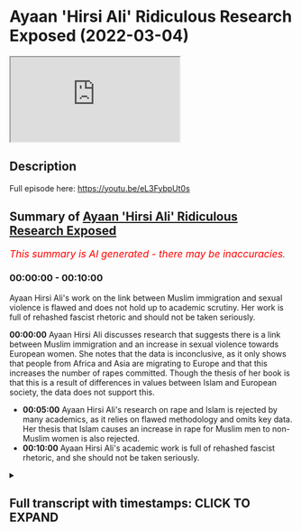 # Ayaan 'Hirsi Ali' Ridiculous Research Exposed (2022-03-04)

<iframe loading='lazy' allow='autoplay' src='https://www.youtube.com/embed/LpHAK_-2YFs'></iframe>

## Description

Full episode here: https://youtu.be/eL3FybpUt0s

## Summary of [Ayaan 'Hirsi Ali' Ridiculous Research Exposed](https://www.youtube.com/watch?v=LpHAK_-2YFs)


*<span style="color:red; font-size:125%">This summary is AI generated - there may be inaccuracies</span>. [](/)*

### <a onclick="modifyYTiframeseektime('0')">00:00:00</a> - <a onclick="modifyYTiframeseektime('600')">00:10:00</a>

Ayaan Hirsi Ali's work on the link between Muslim immigration and sexual violence is flawed and does not hold up to academic scrutiny. Her work is full of rehashed fascist rhetoric and should not be taken seriously.

**<a onclick="modifyYTiframeseektime('0')">00:00:00</a>** Ayaan Hirsi Ali discusses research that suggests there is a link between Muslim immigration and an increase in sexual violence towards European women. She notes that the data is inconclusive, as it only shows that people from Africa and Asia are migrating to Europe and that this increases the number of rapes committed. Though the thesis of her book is that this is a result of differences in values between Islam and European society, the data does not support this.
* **<a onclick="modifyYTiframeseektime('300')">00:05:00</a>** Ayaan Hirsi Ali's research on rape and Islam is rejected by many academics, as it relies on flawed methodology and omits key data. Her thesis that Islam causes an increase in rape for Muslim men to non-Muslim women is also rejected.
* **<a onclick="modifyYTiframeseektime('600')">00:10:00</a>** Ayaan Hirsi Ali's academic work is full of rehashed fascist rhetoric, and she should not be taken seriously.

<details><summary><h2>Full transcript with timestamps: CLICK TO EXPAND</h2></summary>

<a onclick="modifyYTiframeseektime('0')">0:00:00</a> do you think that there's a link between  
<a onclick="modifyYTiframeseektime('3')">0:00:03</a> muslim immigration in europe and an  
<a onclick="modifyYTiframeseektime('5')">0:00:05</a> increase in sexual violence towards  
<a onclick="modifyYTiframeseektime('7')">0:00:07</a> european women  
<a onclick="modifyYTiframeseektime('9')">0:00:09</a> um  
<a onclick="modifyYTiframeseektime('10')">0:00:10</a> the answer to that is  
<a onclick="modifyYTiframeseektime('12')">0:00:12</a> yes and there are some caveats i've my  
<a onclick="modifyYTiframeseektime('15')">0:00:15</a> latest book is called pray  
<a onclick="modifyYTiframeseektime('18')">0:00:18</a> and the subtitle is islam immigration  
<a onclick="modifyYTiframeseektime('20')">0:00:20</a> and the erosion of the rights of women  
<a onclick="modifyYTiframeseektime('24')">0:00:24</a> the answer  
<a onclick="modifyYTiframeseektime('26')">0:00:26</a> my uneasy answer to this is yes the  
<a onclick="modifyYTiframeseektime('28')">0:00:28</a> caveat is not all muslim men  
<a onclick="modifyYTiframeseektime('32')">0:00:32</a> are misogynists and not all muslim men  
<a onclick="modifyYTiframeseektime('35')">0:00:35</a> harass or attack women or treat them  
<a onclick="modifyYTiframeseektime('37')">0:00:37</a> badly  
<a onclick="modifyYTiframeseektime('39')">0:00:39</a> but  
<a onclick="modifyYTiframeseektime('40')">0:00:40</a> there is a minority  
<a onclick="modifyYTiframeseektime('42')">0:00:42</a> and that minority is considerable  
<a onclick="modifyYTiframeseektime('45')">0:00:45</a> and that minority of  
<a onclick="modifyYTiframeseektime('48')">0:00:48</a> very young muslim men  
<a onclick="modifyYTiframeseektime('50')">0:00:50</a> have come from societies  
<a onclick="modifyYTiframeseektime('53')">0:00:53</a> where women are viewed differently from  
<a onclick="modifyYTiframeseektime('55')">0:00:55</a> the way they are viewed in europe and  
<a onclick="modifyYTiframeseektime('57')">0:00:57</a> once they come to europe they start to  
<a onclick="modifyYTiframeseektime('59')">0:00:59</a> behave in ways  
<a onclick="modifyYTiframeseektime('61')">0:01:01</a> that are hostile to women  
<a onclick="modifyYTiframeseektime('63')">0:01:03</a> sexual harassment graves gang rapes  
<a onclick="modifyYTiframeseektime('67')">0:01:07</a> even syndicates or grooming gangs that  
<a onclick="modifyYTiframeseektime('70')">0:01:10</a> prey on young girls  
<a onclick="modifyYTiframeseektime('72')">0:01:12</a> now what has islam goes to with any of  
<a onclick="modifyYTiframeseektime('75')">0:01:15</a> this  
<a onclick="modifyYTiframeseektime('77')">0:01:17</a> when you talk to  
<a onclick="modifyYTiframeseektime('78')">0:01:18</a> religious leaders muslim religious  
<a onclick="modifyYTiframeseektime('80')">0:01:20</a> leaders  
<a onclick="modifyYTiframeseektime('81')">0:01:21</a> what they say is  
<a onclick="modifyYTiframeseektime('83')">0:01:23</a> well the behavior of these men is wrong  
<a onclick="modifyYTiframeseektime('86')">0:01:26</a> but the fact that women are around in  
<a onclick="modifyYTiframeseektime('89')">0:01:29</a> public  
<a onclick="modifyYTiframeseektime('90')">0:01:30</a> uncovered  
<a onclick="modifyYTiframeseektime('91')">0:01:31</a> and by themselves is also wrong so then  
<a onclick="modifyYTiframeseektime('94')">0:01:34</a> they propose solutions that are  
<a onclick="modifyYTiframeseektime('97')">0:01:37</a> sharia-based in europe  
<a onclick="modifyYTiframeseektime('99')">0:01:39</a> that's one  
<a onclick="modifyYTiframeseektime('100')">0:01:40</a> number two  
<a onclick="modifyYTiframeseektime('102')">0:01:42</a> women are divided into those who good  
<a onclick="modifyYTiframeseektime('104')">0:01:44</a> and modest  
<a onclick="modifyYTiframeseektime('106')">0:01:46</a> and those who are bad  
<a onclick="modifyYTiframeseektime('108')">0:01:48</a> and bad women  
<a onclick="modifyYTiframeseektime('109')">0:01:49</a> whether it is  
<a onclick="modifyYTiframeseektime('111')">0:01:51</a> within  
<a onclick="modifyYTiframeseektime('112')">0:01:52</a> islam or within the tribal culture that  
<a onclick="modifyYTiframeseektime('116')">0:01:56</a> some of these young men come from  
<a onclick="modifyYTiframeseektime('118')">0:01:58</a> women who are regarded as bad are  
<a onclick="modifyYTiframeseektime('120')">0:02:00</a> regarded as unprotected  
<a onclick="modifyYTiframeseektime('123')">0:02:03</a> unprotected meaning unprotected by male  
<a onclick="modifyYTiframeseektime('125')">0:02:05</a> guardians  
<a onclick="modifyYTiframeseektime('126')">0:02:06</a> so in that sense what you see is  
<a onclick="modifyYTiframeseektime('129')">0:02:09</a> yeah and i have talked to some of these  
<a onclick="modifyYTiframeseektime('131')">0:02:11</a> young men  
<a onclick="modifyYTiframeseektime('132')">0:02:12</a> muslim men in europe and asked them why  
<a onclick="modifyYTiframeseektime('135')">0:02:15</a> is it that you can't if you behave this  
<a onclick="modifyYTiframeseektime('138')">0:02:18</a> way in egypt when you come to  
<a onclick="modifyYTiframeseektime('141')">0:02:21</a> germany why do you carry on behaving  
<a onclick="modifyYTiframeseektime('143')">0:02:23</a> this way  
<a onclick="modifyYTiframeseektime('144')">0:02:24</a> and  
<a onclick="modifyYTiframeseektime('145')">0:02:25</a> a lot of them who've actually  
<a onclick="modifyYTiframeseektime('147')">0:02:27</a> done some reflection on the differences  
<a onclick="modifyYTiframeseektime('150')">0:02:30</a> in societies just say  
<a onclick="modifyYTiframeseektime('151')">0:02:31</a> that they explain the differences and  
<a onclick="modifyYTiframeseektime('153')">0:02:33</a> they say  
<a onclick="modifyYTiframeseektime('155')">0:02:35</a> if i behaved this way in egypt or in  
<a onclick="modifyYTiframeseektime('158')">0:02:38</a> afghanistan or iraq i would meet with no  
<a onclick="modifyYTiframeseektime('161')">0:02:41</a> disapproval  
<a onclick="modifyYTiframeseektime('162')">0:02:42</a> the women who are targeted they are the  
<a onclick="modifyYTiframeseektime('164')">0:02:44</a> ones who are disapproved of because they  
<a onclick="modifyYTiframeseektime('166')">0:02:46</a> are the ones who put themselves in  
<a onclick="modifyYTiframeseektime('168')">0:02:48</a> trouble  
<a onclick="modifyYTiframeseektime('169')">0:02:49</a> and so  
<a onclick="modifyYTiframeseektime('170')">0:02:50</a> as you can see there's this big  
<a onclick="modifyYTiframeseektime('172')">0:02:52</a> clash of values or clash of civilization  
<a onclick="modifyYTiframeseektime('175')">0:02:55</a> i don't know what you want to call it  
<a onclick="modifyYTiframeseektime('177')">0:02:57</a> but on the treatment of women that  
<a onclick="modifyYTiframeseektime('180')">0:03:00</a> definitely is a clash of values when it  
<a onclick="modifyYTiframeseektime('182')">0:03:02</a> comes to the values of europe versus the  
<a onclick="modifyYTiframeseektime('184')">0:03:04</a> values of islam so on  
<a onclick="modifyYTiframeseektime('187')">0:03:07</a> the the the thesis and i'm not sure if  
<a onclick="modifyYTiframeseektime('189')">0:03:09</a> you want to ask this is a separate  
<a onclick="modifyYTiframeseektime('190')">0:03:10</a> question but the thesis that mcgann has  
<a onclick="modifyYTiframeseektime('193')">0:03:13</a> put forward  
<a onclick="modifyYTiframeseektime('194')">0:03:14</a> in her newest book pray is that actually  
<a onclick="modifyYTiframeseektime('197')">0:03:17</a> what you find is that muslim men the  
<a onclick="modifyYTiframeseektime('200')">0:03:20</a> immigration of muslim men to european  
<a onclick="modifyYTiframeseektime('202')">0:03:22</a> countries has increased rape this is  
<a onclick="modifyYTiframeseektime('204')">0:03:24</a> basically it and she mentions in page 33  
<a onclick="modifyYTiframeseektime('207')">0:03:27</a> of that book she says there's an actual  
<a onclick="modifyYTiframeseektime('209')">0:03:29</a> causal relationship  
<a onclick="modifyYTiframeseektime('210')">0:03:30</a> she says that there's a causal  
<a onclick="modifyYTiframeseektime('212')">0:03:32</a> relationship i've read her book the  
<a onclick="modifyYTiframeseektime('213')">0:03:33</a> entire book  
<a onclick="modifyYTiframeseektime('215')">0:03:35</a> and i've seen the data that she puts  
<a onclick="modifyYTiframeseektime('216')">0:03:36</a> forward for the claims that she makes  
<a onclick="modifyYTiframeseektime('219')">0:03:39</a> michaela and she and just go for the  
<a onclick="modifyYTiframeseektime('222')">0:03:42</a> idea  
<a onclick="modifyYTiframeseektime('222')">0:03:42</a> the idea is that muslim men immigration  
<a onclick="modifyYTiframeseektime('226')">0:03:46</a> coming into  
<a onclick="modifyYTiframeseektime('227')">0:03:47</a> european countries causes an increase in  
<a onclick="modifyYTiframeseektime('229')">0:03:49</a> rape that's what he's saying  
<a onclick="modifyYTiframeseektime('232')">0:03:52</a> now look  
<a onclick="modifyYTiframeseektime('233')">0:03:53</a> she mentions what is the data that she  
<a onclick="modifyYTiframeseektime('235')">0:03:55</a> mentioned she mentions data from about  
<a onclick="modifyYTiframeseektime('237')">0:03:57</a> five european countries including but  
<a onclick="modifyYTiframeseektime('239')">0:03:59</a> not limited to the united kingdom france  
<a onclick="modifyYTiframeseektime('242')">0:04:02</a> and sweden  
<a onclick="modifyYTiframeseektime('244')">0:04:04</a> now what she then states  
<a onclick="modifyYTiframeseektime('246')">0:04:06</a> is that there's evidence for a causal  
<a onclick="modifyYTiframeseektime('248')">0:04:08</a> relationship in page 33.  
<a onclick="modifyYTiframeseektime('251')">0:04:11</a> what is this data missing michaela this  
<a onclick="modifyYTiframeseektime('253')">0:04:13</a> data is missing  
<a onclick="modifyYTiframeseektime('255')">0:04:15</a> i mean this data has everything going  
<a onclick="modifyYTiframeseektime('256')">0:04:16</a> for it in fact except for the evidence  
<a onclick="modifyYTiframeseektime('260')">0:04:20</a> because this data does not even have  
<a onclick="modifyYTiframeseektime('264')">0:04:24</a> that these men are muslim men and that  
<a onclick="modifyYTiframeseektime('266')">0:04:26</a> might be a surprise and a shock to you  
<a onclick="modifyYTiframeseektime('268')">0:04:28</a> but this data is about where these men  
<a onclick="modifyYTiframeseektime('270')">0:04:30</a> come from so for instance she cites that  
<a onclick="modifyYTiframeseektime('272')">0:04:32</a> these men come from africa from uh  
<a onclick="modifyYTiframeseektime('274')">0:04:34</a> subcontinental asia but you will know  
<a onclick="modifyYTiframeseektime('277')">0:04:37</a> and i'm sure your viewers who are clever  
<a onclick="modifyYTiframeseektime('279')">0:04:39</a> people  
<a onclick="modifyYTiframeseektime('280')">0:04:40</a> who have been educated at a minor level  
<a onclick="modifyYTiframeseektime('282')">0:04:42</a> will know that africa is not it's not a  
<a onclick="modifyYTiframeseektime('284')">0:04:44</a> muslim continent the entire continent of  
<a onclick="modifyYTiframeseektime('287')">0:04:47</a> africa there are many muslims in it and  
<a onclick="modifyYTiframeseektime('289')">0:04:49</a> there are many christians in it so the  
<a onclick="modifyYTiframeseektime('291')">0:04:51</a> data is not conclusive in fact it  
<a onclick="modifyYTiframeseektime('293')">0:04:53</a> doesn't even show anything it just shows  
<a onclick="modifyYTiframeseektime('295')">0:04:55</a> that people coming from af there's an  
<a onclick="modifyYTiframeseektime('296')">0:04:56</a> increase of people coming from africa  
<a onclick="modifyYTiframeseektime('298')">0:04:58</a> and then there's an increase also in  
<a onclick="modifyYTiframeseektime('300')">0:05:00</a> rape okay well we tried the same  
<a onclick="modifyYTiframeseektime('303')">0:05:03</a> methodology michaela i actually tried  
<a onclick="modifyYTiframeseektime('305')">0:05:05</a> the same methodology with latin america  
<a onclick="modifyYTiframeseektime('308')">0:05:08</a> and america the united states of america  
<a onclick="modifyYTiframeseektime('311')">0:05:11</a> so people coming from latin america  
<a onclick="modifyYTiframeseektime('312')">0:05:12</a> which are not muslims as you know  
<a onclick="modifyYTiframeseektime('314')">0:05:14</a> when they go into america the united  
<a onclick="modifyYTiframeseektime('316')">0:05:16</a> states there is also a correlative  
<a onclick="modifyYTiframeseektime('319')">0:05:19</a> increase in rape now we can't say just  
<a onclick="modifyYTiframeseektime('322')">0:05:22</a> because there's a correlative increase  
<a onclick="modifyYTiframeseektime('324')">0:05:24</a> in rape and this is a fallacy by the way  
<a onclick="modifyYTiframeseektime('327')">0:05:27</a> that therefore the causation is those  
<a onclick="modifyYTiframeseektime('329')">0:05:29</a> people but even if we did say that  
<a onclick="modifyYTiframeseektime('332')">0:05:32</a> well latin americans are not muslim  
<a onclick="modifyYTiframeseektime('335')">0:05:35</a> latin americans are christians and  
<a onclick="modifyYTiframeseektime('338')">0:05:38</a> therefore the most part very small  
<a onclick="modifyYTiframeseektime('340')">0:05:40</a> muslim minor very very small and  
<a onclick="modifyYTiframeseektime('341')">0:05:41</a> negligible muslim minority and therefore  
<a onclick="modifyYTiframeseektime('345')">0:05:45</a> the whole thesis collapses  
<a onclick="modifyYTiframeseektime('347')">0:05:47</a> she even mentions and she lies through a  
<a onclick="modifyYTiframeseektime('350')">0:05:50</a> mission by mentioning data from the  
<a onclick="modifyYTiframeseektime('353')">0:05:53</a> world health organization and she is a  
<a onclick="modifyYTiframeseektime('354')">0:05:54</a> liar by the way she's a lie she lied to  
<a onclick="modifyYTiframeseektime('357')">0:05:57</a> the dutch parliament she lies by by a  
<a onclick="modifyYTiframeseektime('359')">0:05:59</a> mission by mentioning the who the only i  
<a onclick="modifyYTiframeseektime('363')">0:06:03</a> know the only data that has that the wh  
<a onclick="modifyYTiframeseektime('366')">0:06:06</a> has done on rape  
<a onclick="modifyYTiframeseektime('368')">0:06:08</a> and she she mentions certain things  
<a onclick="modifyYTiframeseektime('370')">0:06:10</a> about africa once again there's not even  
<a onclick="modifyYTiframeseektime('372')">0:06:12</a> a muslim continent in its entirety and  
<a onclick="modifyYTiframeseektime('374')">0:06:14</a> subcontinental asia but what she doesn't  
<a onclick="modifyYTiframeseektime('377')">0:06:17</a> mention is that according to the who  
<a onclick="modifyYTiframeseektime('380')">0:06:20</a> that same report that she mentions but  
<a onclick="modifyYTiframeseektime('381')">0:06:21</a> she omits this part  
<a onclick="modifyYTiframeseektime('383')">0:06:23</a> according to the who  
<a onclick="modifyYTiframeseektime('386')">0:06:26</a> that stranger rape is highest in what  
<a onclick="modifyYTiframeseektime('389')">0:06:29</a> they call the high income areas which is  
<a onclick="modifyYTiframeseektime('391')">0:06:31</a> the west so in other words stranger rape  
<a onclick="modifyYTiframeseektime('394')">0:06:34</a> is highest in  
<a onclick="modifyYTiframeseektime('396')">0:06:36</a> europe  
<a onclick="modifyYTiframeseektime('397')">0:06:37</a> or if you want to generalize europe and  
<a onclick="modifyYTiframeseektime('400')">0:06:40</a> america  
<a onclick="modifyYTiframeseektime('401')">0:06:41</a> and canada where you're from so wait a  
<a onclick="modifyYTiframeseektime('403')">0:06:43</a> minute what's going on here the whole  
<a onclick="modifyYTiframeseektime('405')">0:06:45</a> thesis starts to be destroyed and of  
<a onclick="modifyYTiframeseektime('407')">0:06:47</a> course as i've said to you before and  
<a onclick="modifyYTiframeseektime('409')">0:06:49</a> i'll say to you again islam prohibits  
<a onclick="modifyYTiframeseektime('411')">0:06:51</a> pre-marital  
<a onclick="modifyYTiframeseektime('412')">0:06:52</a> pre-marital  
<a onclick="modifyYTiframeseektime('414')">0:06:54</a> engagements between men and women how on  
<a onclick="modifyYTiframeseektime('416')">0:06:56</a> earth  
<a onclick="modifyYTiframeseektime('417')">0:06:57</a> can you get a thesis that says islam and  
<a onclick="modifyYTiframeseektime('420')">0:07:00</a> she mentions the word cause and it said  
<a onclick="modifyYTiframeseektime('422')">0:07:02</a> fallacy causes an increase in rape  
<a onclick="modifyYTiframeseektime('425')">0:07:05</a> for muslim men to non-muslim women where  
<a onclick="modifyYTiframeseektime('428')">0:07:08</a> islam limits it to the highest level  
<a onclick="modifyYTiframeseektime('431')">0:07:11</a> stranger rape funny enough according to  
<a onclick="modifyYTiframeseektime('433')">0:07:13</a> the who is lowest in areas which are  
<a onclick="modifyYTiframeseektime('436')">0:07:16</a> most populated by muslim people like the  
<a onclick="modifyYTiframeseektime('438')">0:07:18</a> subcontinental area  
<a onclick="modifyYTiframeseektime('440')">0:07:20</a> of course they say that's because the  
<a onclick="modifyYTiframeseektime('442')">0:07:22</a> cultural reasons of a woman coming out  
<a onclick="modifyYTiframeseektime('443')">0:07:23</a> and all that kind of thing that's their  
<a onclick="modifyYTiframeseektime('444')">0:07:24</a> analysis but that's not their data  
<a onclick="modifyYTiframeseektime('447')">0:07:27</a> furthermore  
<a onclick="modifyYTiframeseektime('448')">0:07:28</a> if it was to do with the jurisprudence  
<a onclick="modifyYTiframeseektime('451')">0:07:31</a> then we know that orthodox jews have a  
<a onclick="modifyYTiframeseektime('454')">0:07:34</a> very similar if not more strict way more  
<a onclick="modifyYTiframeseektime('457')">0:07:37</a> strict  
<a onclick="modifyYTiframeseektime('459')">0:07:39</a> kind of jurisprudential tradition when  
<a onclick="modifyYTiframeseektime('461')">0:07:41</a> it comes to the interaction of men and  
<a onclick="modifyYTiframeseektime('462')">0:07:42</a> women however  
<a onclick="modifyYTiframeseektime('464')">0:07:44</a> i will tell you michaela despite that  
<a onclick="modifyYTiframeseektime('466')">0:07:46</a> being the case we don't see  
<a onclick="modifyYTiframeseektime('469')">0:07:49</a> that that is causing any rape within  
<a onclick="modifyYTiframeseektime('471')">0:07:51</a> jewish communities or jewish men doing  
<a onclick="modifyYTiframeseektime('473')">0:07:53</a> that to non-jewish women  
<a onclick="modifyYTiframeseektime('475')">0:07:55</a> she mentions in her one of her  
<a onclick="modifyYTiframeseektime('477')">0:07:57</a> interviews that she does she says that  
<a onclick="modifyYTiframeseektime('479')">0:07:59</a> therefore muslim people need to be made  
<a onclick="modifyYTiframeseektime('482')">0:08:02</a> uh be taught how to be egalitarian we  
<a onclick="modifyYTiframeseektime('484')">0:08:04</a> believe in a complementarian system  
<a onclick="modifyYTiframeseektime('486')">0:08:06</a> where there's a managerial hierarchy and  
<a onclick="modifyYTiframeseektime('487')">0:08:07</a> the man's at the head of it we do  
<a onclick="modifyYTiframeseektime('488')">0:08:08</a> believe in that michael we're gonna lie  
<a onclick="modifyYTiframeseektime('490')">0:08:10</a> to you in the households that's we  
<a onclick="modifyYTiframeseektime('491')">0:08:11</a> really that's the only way we can do it  
<a onclick="modifyYTiframeseektime('493')">0:08:13</a> however  
<a onclick="modifyYTiframeseektime('494')">0:08:14</a> she's saying no she's trying to impose a  
<a onclick="modifyYTiframeseektime('496')">0:08:16</a> feminist narrative which you should be  
<a onclick="modifyYTiframeseektime('497')">0:08:17</a> opposed to and your father is already  
<a onclick="modifyYTiframeseektime('498')">0:08:18</a> opposed to which she says that she's  
<a onclick="modifyYTiframeseektime('501')">0:08:21</a> trying to uh that men that coming in  
<a onclick="modifyYTiframeseektime('503')">0:08:23</a> from abroad should now be kind of vetted  
<a onclick="modifyYTiframeseektime('506')">0:08:26</a> by told by being told what by being told  
<a onclick="modifyYTiframeseektime('509')">0:08:29</a> that they need to believe in the  
<a onclick="modifyYTiframeseektime('510')">0:08:30</a> egalitarian family system now if that's  
<a onclick="modifyYTiframeseektime('512')">0:08:32</a> the case that's not going to happen with  
<a onclick="modifyYTiframeseektime('514')">0:08:34</a> just muslims that should also happen  
<a onclick="modifyYTiframeseektime('515')">0:08:35</a> with christians with traditional  
<a onclick="modifyYTiframeseektime('517')">0:08:37</a> conservative values and it can happen  
<a onclick="modifyYTiframeseektime('518')">0:08:38</a> with jews as well and if that's the case  
<a onclick="modifyYTiframeseektime('520')">0:08:40</a> now she's ex this is a kind of corrosive  
<a onclick="modifyYTiframeseektime('524')">0:08:44</a> uh  
<a onclick="modifyYTiframeseektime('525')">0:08:45</a> restriction on on human freedom which is  
<a onclick="modifyYTiframeseektime('528')">0:08:48</a> unusual it's a creeping in of  
<a onclick="modifyYTiframeseektime('529')">0:08:49</a> collectivist discourse and it's very  
<a onclick="modifyYTiframeseektime('531')">0:08:51</a> unusual because in other places she  
<a onclick="modifyYTiframeseektime('532')">0:08:52</a> denies that she's a collectivist in  
<a onclick="modifyYTiframeseektime('534')">0:08:54</a> summary therefore i will say that the  
<a onclick="modifyYTiframeseektime('536')">0:08:56</a> thesis is most pathetic  
<a onclick="modifyYTiframeseektime('538')">0:08:58</a> and it's it's it is most  
<a onclick="modifyYTiframeseektime('541')">0:09:01</a> uh rejected it i it cannot be and it has  
<a onclick="modifyYTiframeseektime('544')">0:09:04</a> already been refuted by the way by many  
<a onclick="modifyYTiframeseektime('545')">0:09:05</a> many academics but for example jill  
<a onclick="modifyYTiframeseektime('548')">0:09:08</a> philippovich who's recently written a  
<a onclick="modifyYTiframeseektime('551')">0:09:11</a> comprehensive refutation of this  
<a onclick="modifyYTiframeseektime('553')">0:09:13</a> nonsense that this miserable specimen of  
<a onclick="modifyYTiframeseektime('555')">0:09:15</a> an academic charlatan has written  
<a onclick="modifyYTiframeseektime('557')">0:09:17</a> forward and some reason as being  
<a onclick="modifyYTiframeseektime('560')">0:09:20</a> is being taken seriously by people but  
<a onclick="modifyYTiframeseektime('563')">0:09:23</a> it cannot be taken seriously by people  
<a onclick="modifyYTiframeseektime('565')">0:09:25</a> this is basically let me show you  
<a onclick="modifyYTiframeseektime('566')">0:09:26</a> something and mikayla sensei on the  
<a onclick="modifyYTiframeseektime('567')">0:09:27</a> topic it's basically a rehashing  
<a onclick="modifyYTiframeseektime('570')">0:09:30</a> of  
<a onclick="modifyYTiframeseektime('571')">0:09:31</a> uh it's the rehashing of the jewish  
<a onclick="modifyYTiframeseektime('573')">0:09:33</a> discourses as you can see here the  
<a onclick="modifyYTiframeseektime('576')">0:09:36</a> fascistic juice the jewish problem you  
<a onclick="modifyYTiframeseektime('578')">0:09:38</a> see the white woman there and then the  
<a onclick="modifyYTiframeseektime('579')">0:09:39</a> jewish man can you see this kind of  
<a onclick="modifyYTiframeseektime('580')">0:09:40</a> thing can you see it i'm not sure if you  
<a onclick="modifyYTiframeseektime('581')">0:09:41</a> can see that this is the kind of thing  
<a onclick="modifyYTiframeseektime('583')">0:09:43</a> before uh i'm not sure if you can see  
<a onclick="modifyYTiframeseektime('585')">0:09:45</a> that or not  
<a onclick="modifyYTiframeseektime('586')">0:09:46</a> a little bit closer would probably be  
<a onclick="modifyYTiframeseektime('588')">0:09:48</a> better can you put that a bit closer  
<a onclick="modifyYTiframeseektime('589')">0:09:49</a> please  
<a onclick="modifyYTiframeseektime('590')">0:09:50</a> this is the kind of newspaper article  
<a onclick="modifyYTiframeseektime('592')">0:09:52</a> where the jewish problem the white woman  
<a onclick="modifyYTiframeseektime('594')">0:09:54</a> there's the prize and all the people the  
<a onclick="modifyYTiframeseektime('596')">0:09:56</a> jewish man there bring it back a bit  
<a onclick="modifyYTiframeseektime('597')">0:09:57</a> bring it back  
<a onclick="modifyYTiframeseektime('599')">0:09:59</a> bring it yeah yeah yeah can you see it  
<a onclick="modifyYTiframeseektime('602')">0:10:02</a> wait a  
<a onclick="modifyYTiframeseektime('609')">0:10:09</a> this is before what happened the pogroms  
<a onclick="modifyYTiframeseektime('611')">0:10:11</a> and whatever happened this is the  
<a onclick="modifyYTiframeseektime('612')">0:10:12</a> discourse she's just it's just rehashing  
<a onclick="modifyYTiframeseektime('614')">0:10:14</a> a fascistic discourse and  
<a onclick="modifyYTiframeseektime('617')">0:10:17</a> being academics and clever people we  
<a onclick="modifyYTiframeseektime('620')">0:10:20</a> should you know i'm sure people in the  
<a onclick="modifyYTiframeseektime('622')">0:10:22</a> new conservative movement or the  
<a onclick="modifyYTiframeseektime('623')">0:10:23</a> alt-right whoever is in america and in  
<a onclick="modifyYTiframeseektime('626')">0:10:26</a> the west will be able to see this what  
<a onclick="modifyYTiframeseektime('627')">0:10:27</a> it is it's nonsense it's academically  
<a onclick="modifyYTiframeseektime('630')">0:10:30</a> redundant and it is the most ridiculous  
<a onclick="modifyYTiframeseektime('632')">0:10:32</a> thesis i've ever seen in my life by  
<a onclick="modifyYTiframeseektime('634')">0:10:34</a> someone who has no peer-reviewed work  
<a onclick="modifyYTiframeseektime('637')">0:10:37</a> and should not be taken seriously by  
<a onclick="modifyYTiframeseektime('638')">0:10:38</a> anybody  
</details>